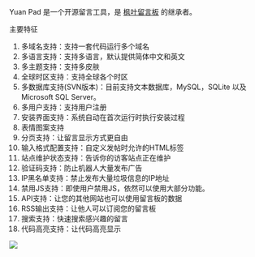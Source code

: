 Yuan Pad 是一个开源留言工具，是 [枫叶留言板](http://code.google.com/p/mapleleaf) 的继承者。

主要特征
  1. 多域名支持：支持一套代码运行多个域名
  1. 多语言支持：支持多语言，默认提供简体中文和英文
  1. 多主题支持：支持多皮肤
  1. 全球时区支持：支持全球各个时区
  1. 多数据库支持(SVN版本)：目前支持文本数据库，MySQL，SQLite 以及 Microsoft SQL Server。
  1. 多用户支持：支持用户注册
  1. 安装界面支持：系统自动在首次运行时执行安装过程
  1. 表情图案支持
  1. 分页支持：让留言显示方式更自由
  1. 输入格式配置支持：自定义发帖时允许的HTML标签
  1. 站点维护状态支持：告诉你的访客站点正在维护
  1. 验证码支持：防止机器人大量发布广告
  1. IP黑名单支持：禁止发布大量垃圾信息的IP地址
  1. 禁用JS支持：即使用户禁用JS，依然可以使用大部分功能。
  1. API支持：让您的其他网站也可以使用留言板的数据
  1. RSS输出支持：让他人可以订阅您的留言板
  1. 搜索支持：快速搜索感兴趣的留言
  1. 代码高亮支持：让代码高亮显示

[![](https://www.ohloh.net/p/yuan-pad/widgets/project_thin_badge.gif)](https://www.ohloh.net/p/yuan-pad)
